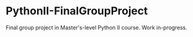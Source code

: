 # PythonII-FinalGroupProject
 Final group project in Master's-level Python II course. Work in-progress.
